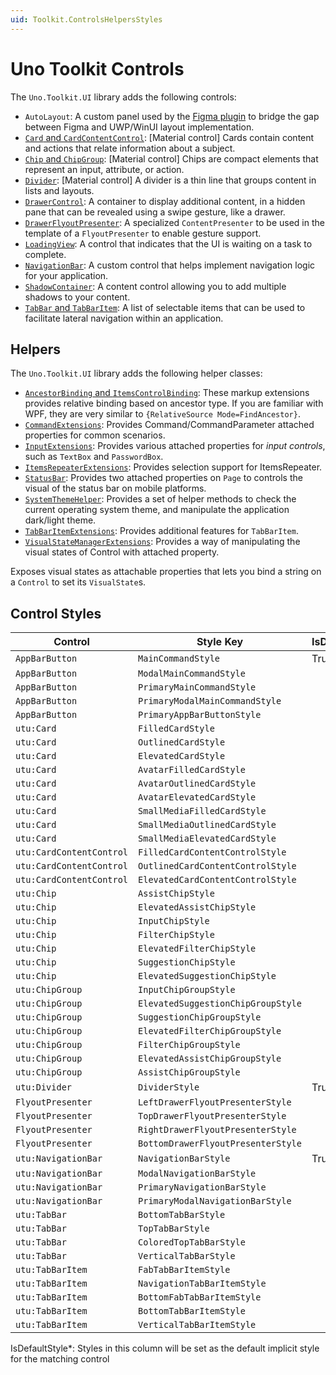 ```yaml
---
uid: Toolkit.ControlsHelpersStyles
---
```

# Uno Toolkit Controls

The `Uno.Toolkit.UI` library adds the following controls:

- `AutoLayout`: A custom panel used by the [Figma plugin](https://platform.uno/unofigma/) to bridge the gap between Figma and UWP/WinUI layout implementation.
- [`Card` and `CardContentControl`](controls/CardAndCardContentControl.md): \[Material control\] Cards contain content and actions that relate information about a subject.
- [`Chip` and `ChipGroup`](controls/ChipAndChipGroup.md): \[Material control\] Chips are compact elements that represent an input, attribute, or action.
- [`Divider`](controls/Divider.md): \[Material control\] A divider is a thin line that groups content in lists and layouts.
- [`DrawerControl`](controls/DrawerControl.md): A container to display additional content, in a hidden pane that can be revealed using a swipe gesture, like a drawer.
- [`DrawerFlyoutPresenter`](controls/DrawerFlyoutPresenter.md): A specialized `ContentPresenter` to be used in the template of a `FlyoutPresenter` to enable gesture support.
- [`LoadingView`](controls/LoadingView.md): A control that indicates that the UI is waiting on a task to complete.
- [`NavigationBar`](controls/NavigationBar.md): A custom control that helps implement navigation logic for your application.
- [`ShadowContainer`](controls/ShadowContainer.md): A content control allowing you to add multiple shadows to your content.
- [`TabBar` and `TabBarItem`](controls/TabBarAndTabBarItem.md): A list of selectable items that can be used to facilitate lateral navigation within an application.

## Helpers

The `Uno.Toolkit.UI` library adds the following helper classes:

- [`AncestorBinding` and `ItemsControlBinding`](helpers/ancestor-itemscontrol-binding.md): These markup extensions provides relative binding based on ancestor type. If you are familiar with WPF, they are very similar to `{RelativeSource Mode=FindAncestor}`.
- [`CommandExtensions`](helpers/command-extensions.md): Provides Command/CommandParameter attached properties for common scenarios.
- [`InputExtensions`](helpers/input-extensions.md): Provides various attached properties for _input controls_, such as `TextBox` and `PasswordBox`.
- [`ItemsRepeaterExtensions`](helpers/itemsrepeater-extensions.md): Provides selection support for ItemsRepeater.
- [`StatusBar`](helpers/StatusBar-extensions.md): Provides two attached properties on `Page` to controls the visual of the status bar on mobile platforms.
- [`SystemThemeHelper`](helpers/SystemThemeHelper.md): Provides a set of helper methods to check the current operating system theme, and manipulate the application dark/light theme.
- [`TabBarItemExtensions`](helpers/TabBarItem-extensions.md): Provides additional features for `TabBarItem`.
- [`VisualStateManagerExtensions`](helpers/VisualStateManager-extensions.md): Provides a way of manipulating the visual states of Control with attached property.

Exposes visual states as attachable properties that lets you bind a string on a `Control` to set its `VisualState`s.

## Control Styles

| Control                  | Style Key                          | IsDefaultStyle\* |
|--------------------------|------------------------------------|-----------------|
| `AppBarButton`           | `MainCommandStyle`                 | True            |
| `AppBarButton`           | `ModalMainCommandStyle`            |                 |
| `AppBarButton`           | `PrimaryMainCommandStyle`          |                 |
| `AppBarButton`           | `PrimaryModalMainCommandStyle`     |                 |
| `AppBarButton`           | `PrimaryAppBarButtonStyle`         |                 |
| `utu:Card`               | `FilledCardStyle`                  |                 |
| `utu:Card`               | `OutlinedCardStyle`                |                 |
| `utu:Card`               | `ElevatedCardStyle`                |                 |
| `utu:Card`               | `AvatarFilledCardStyle`            |                 |
| `utu:Card`               | `AvatarOutlinedCardStyle`          |                 |
| `utu:Card`               | `AvatarElevatedCardStyle`          |                 |
| `utu:Card`               | `SmallMediaFilledCardStyle`        |                 |
| `utu:Card`               | `SmallMediaOutlinedCardStyle`      |                 |
| `utu:Card`               | `SmallMediaElevatedCardStyle`      |                 |
| `utu:CardContentControl` | `FilledCardContentControlStyle`    |                 |
| `utu:CardContentControl` | `OutlinedCardContentControlStyle`  |                 |
| `utu:CardContentControl` | `ElevatedCardContentControlStyle`  |                 |
| `utu:Chip`               | `AssistChipStyle`                  |                 |
| `utu:Chip`               | `ElevatedAssistChipStyle`          |                 |
| `utu:Chip`               | `InputChipStyle`                   |                 |
| `utu:Chip`               | `FilterChipStyle`                  |                 |
| `utu:Chip`               | `ElevatedFilterChipStyle`          |                 |
| `utu:Chip`               | `SuggestionChipStyle`              |                 |
| `utu:Chip`               | `ElevatedSuggestionChipStyle`      |                 |
| `utu:ChipGroup`          | `InputChipGroupStyle`              |                 |
| `utu:ChipGroup`          | `ElevatedSuggestionChipGroupStyle` |                 |
| `utu:ChipGroup`          | `SuggestionChipGroupStyle`         |                 |
| `utu:ChipGroup`          | `ElevatedFilterChipGroupStyle`     |                 |
| `utu:ChipGroup`          | `FilterChipGroupStyle`             |                 |
| `utu:ChipGroup`          | `ElevatedAssistChipGroupStyle`     |                 |
| `utu:ChipGroup`          | `AssistChipGroupStyle`             |                 |
| `utu:Divider`            | `DividerStyle`                     | True            |
| `FlyoutPresenter`        | `LeftDrawerFlyoutPresenterStyle`   |                 |
| `FlyoutPresenter`        | `TopDrawerFlyoutPresenterStyle`    |                 |
| `FlyoutPresenter`        | `RightDrawerFlyoutPresenterStyle`  |                 |
| `FlyoutPresenter`        | `BottomDrawerFlyoutPresenterStyle` |                 |
| `utu:NavigationBar`      | `NavigationBarStyle`               | True            |
| `utu:NavigationBar`      | `ModalNavigationBarStyle`          |                 |
| `utu:NavigationBar`      | `PrimaryNavigationBarStyle`        |                 |
| `utu:NavigationBar`      | `PrimaryModalNavigationBarStyle`   |                 |
| `utu:TabBar`             | `BottomTabBarStyle`                |                 |
| `utu:TabBar`             | `TopTabBarStyle`                   |                 |
| `utu:TabBar`             | `ColoredTopTabBarStyle`            |                 |
| `utu:TabBar`             | `VerticalTabBarStyle`              |                 |
| `utu:TabBarItem`         | `FabTabBarItemStyle`               |                 |
| `utu:TabBarItem`         | `NavigationTabBarItemStyle`        |                 |
| `utu:TabBarItem`         | `BottomFabTabBarItemStyle`         |                 |
| `utu:TabBarItem`         | `BottomTabBarItemStyle`            |                 |
| `utu:TabBarItem`         | `VerticalTabBarItemStyle`          |                 |

IsDefaultStyle\*: Styles in this column will be set as the default implicit style for the matching control
